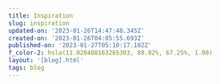 ```yaml
---
title: Inspiration
slug: inspiration
updated-on: '2023-01-26T14:47:40.345Z'
created-on: '2023-01-26T04:05:55.693Z'
published-on: '2023-01-27T05:10:17.102Z'
f_color-2: hsla(11.020408163265303, 88.02%, 67.25%, 1.00)
layout: '[blog].html'
tags: blog
---
```




